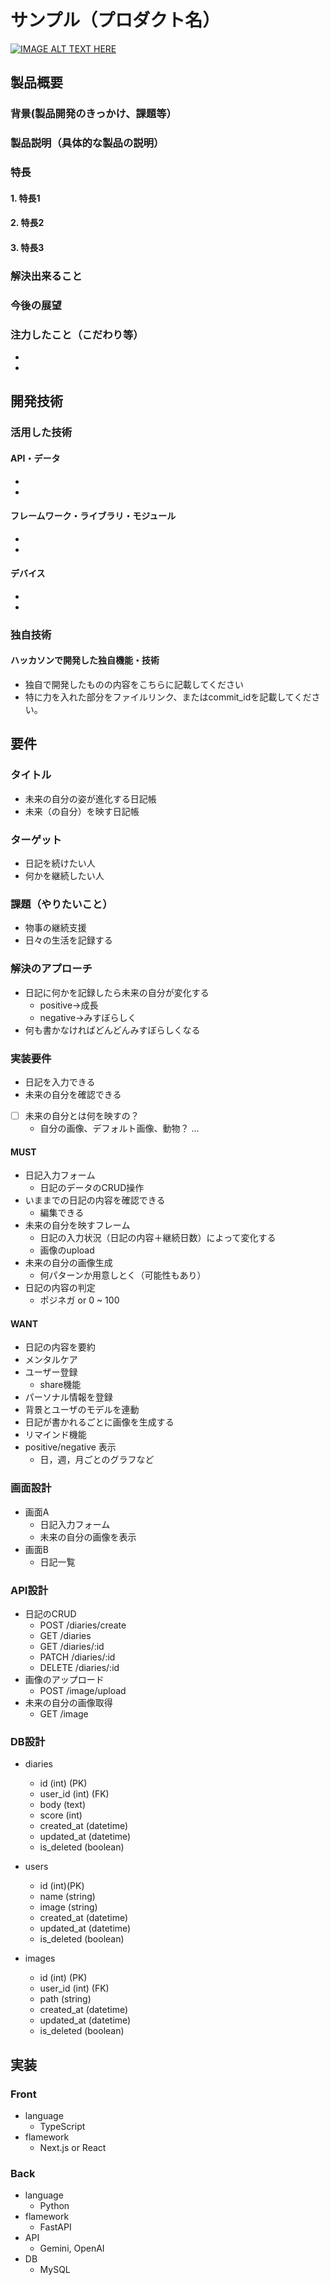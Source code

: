 # サンプル（プロダクト名）

[![IMAGE ALT TEXT HERE](https://jphacks.com/wp-content/uploads/2025/05/JPHACKS2025_ogp.jpg)](https://www.youtube.com/watch?v=lA9EluZugD8)

## 製品概要
### 背景(製品開発のきっかけ、課題等）
### 製品説明（具体的な製品の説明）
### 特長
#### 1. 特長1
#### 2. 特長2
#### 3. 特長3

### 解決出来ること
### 今後の展望
### 注力したこと（こだわり等）
* 
* 

## 開発技術
### 活用した技術
#### API・データ
* 
* 

#### フレームワーク・ライブラリ・モジュール
* 
* 

#### デバイス
* 
* 

### 独自技術
#### ハッカソンで開発した独自機能・技術
* 独自で開発したものの内容をこちらに記載してください
* 特に力を入れた部分をファイルリンク、またはcommit_idを記載してください。

## 要件

### タイトル

- 未来の自分の姿が進化する日記帳
- 未来（の自分）を映す日記帳


### ターゲット

- 日記を続けたい人
- 何かを継続したい人

### 課題（やりたいこと）

- 物事の継続支援
- 日々の生活を記録する

### 解決のアプローチ

- 日記に何かを記録したら未来の自分が変化する
    - positive→成長
    - negative→みすぼらしく
- 何も書かなければどんどんみすぼらしくなる

### 実装要件

- 日記を入力できる
- 未来の自分を確認できる

- [ ] 未来の自分とは何を映すの？
    - 自分の画像、デフォルト画像、動物？ ...

#### MUST

- 日記入力フォーム
    - 日記のデータのCRUD操作
- いままでの日記の内容を確認できる
    - 編集できる
- 未来の自分を映すフレーム
    - 日記の入力状況（日記の内容＋継続日数）によって変化する
    - 画像のupload
- 未来の自分の画像生成
    - 何パターンか用意しとく（可能性もあり）
- 日記の内容の判定
    - ポジネガ or 0 ~ 100


#### WANT

- 日記の内容を要約
- メンタルケア
- ユーザー登録
    - share機能
- パーソナル情報を登録
- 背景とユーザのモデルを連動
- 日記が書かれるごとに画像を生成する
- リマインド機能
- positive/negative 表示
    - 日，週，月ごとのグラフなど

### 画面設計
    
- 画面A
    - 日記入力フォーム
    - 未来の自分の画像を表示
- 画面B
    - 日記一覧

### API設計

- 日記のCRUD
    - POST /diaries/create
    - GET /diaries
    - GET /diaries/:id
    - PATCH /diaries/:id
    - DELETE /diaries/:id
- 画像のアップロード
    - POST /image/upload
- 未来の自分の画像取得
    - GET /image

### DB設計

- diaries
    - id (int) (PK)
    - user_id (int) (FK)
    - body (text)
    - score (int)
    - created_at (datetime)
    - updated_at (datetime)
    - is_deleted (boolean)

- users
    - id (int)(PK)
    - name (string)
    - image (string)
    - created_at (datetime)
    - updated_at (datetime)
    - is_deleted (boolean)


- images
    - id (int) (PK)
    - user_id (int) (FK)
    - path (string)
    - created_at (datetime)
    - updated_at (datetime)
    - is_deleted (boolean)
## 実装
### Front
- language
    - TypeScript
- flamework
    - Next.js or React


### Back
- language
    - Python
- flamework
    - FastAPI
- API
    - Gemini, OpenAI
- DB
    - MySQL
